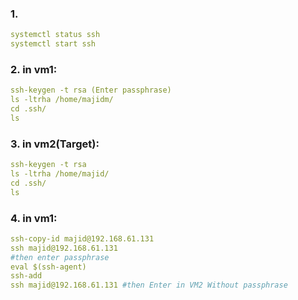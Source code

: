 ### 1.
```yml
systemctl status ssh
systemctl start ssh
```
### 2. in vm1:
```yml
ssh-keygen -t rsa (Enter passphrase)
ls -ltrha /home/majidm/
cd .ssh/
ls
```
### 3. in vm2(Target):
```yml
ssh-keygen -t rsa
ls -ltrha /home/majid/
cd .ssh/
ls
```
### 4. in vm1: 
```yml
ssh-copy-id majid@192.168.61.131
ssh majid@192.168.61.131
#then enter passphrase
eval $(ssh-agent)
ssh-add
ssh majid@192.168.61.131 #then Enter in VM2 Without passphrase
```
